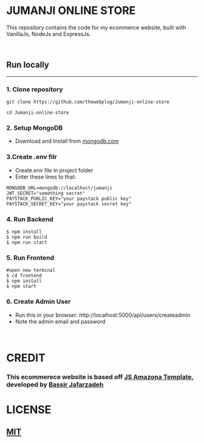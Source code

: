 # JUMANJI ONLINE STORE

This repository contains the code for my ecommerce website, built with VanillaJs, NodeJs and ExpressJs.

<br>

## Run locally

---

### 1. Clone repository

```
git clone https://github.com/thewebplug/Jumanji-online-store

cd Jumanji-online-store
```

### 2. Setup MongoDB

- Download and Install from [mongodb.com](https://www.mongodb.com/try/download/community)

### 3.Create .env filr

- Create.env file in project folder
- Enter these lines to that:

```
MONGODB_URL=mongodb://localhost/jumanji
JWT_SECRET="something secret"
PAYSTACK_PUBLIC_KEY="your paystack public key"
PAYSTACK_SECRET_KEY="your paystack secret key"
```

### 4. Run Backend

```
$ npm install
$ npm run build
$ npm run start
```

### 5. Run Frontend

```
#open new terminal
$ cd frontend
$ npm install
$ npm start
```

### 6. Create Admin User

- Run this in your browser: http://localhost:5000/api/users/createadmin
- Note the admin email and password

<br>

# CREDIT

### This ecommerece website is based off [JS Amazona Template](https://github.com/basir/node-javascript-ecommerce/blob/master/README.md), developed by [Bassir Jafarzadeh](https://github.com/basir)

# LICENSE
## [MIT](LICENSE)
